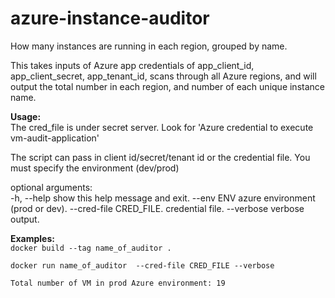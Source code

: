 # azure-instance-auditor
How many instances are running in each region, grouped by name.

This takes inputs of Azure app credentials of app_client_id, app_client_secret, app_tenant_id, scans through all Azure regions, and will output the total number in each region, and number of each unique instance name.

**Usage:**  
The cred_file is under secret server. Look for 'Azure credential to execute vm-audit-application'

The script can pass in client id/secret/tenant id or the credential file. You must specify the environment (dev/prod)

optional arguments:  
-h, --help            show this help message and exit. 
--env ENV             azure environment (prod or dev). 
--cred-file CRED_FILE. 
                    credential file. 
--verbose             verbose output. 


**Examples:**  
`docker build --tag name_of_auditor .`

`docker run name_of_auditor  --cred-file CRED_FILE --verbose` 

`Total number of VM in prod Azure environment: 19`

